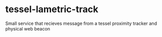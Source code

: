 # tessel-lametric-track
Small service that recieves message from a tessel proximity tracker and physical web beacon
